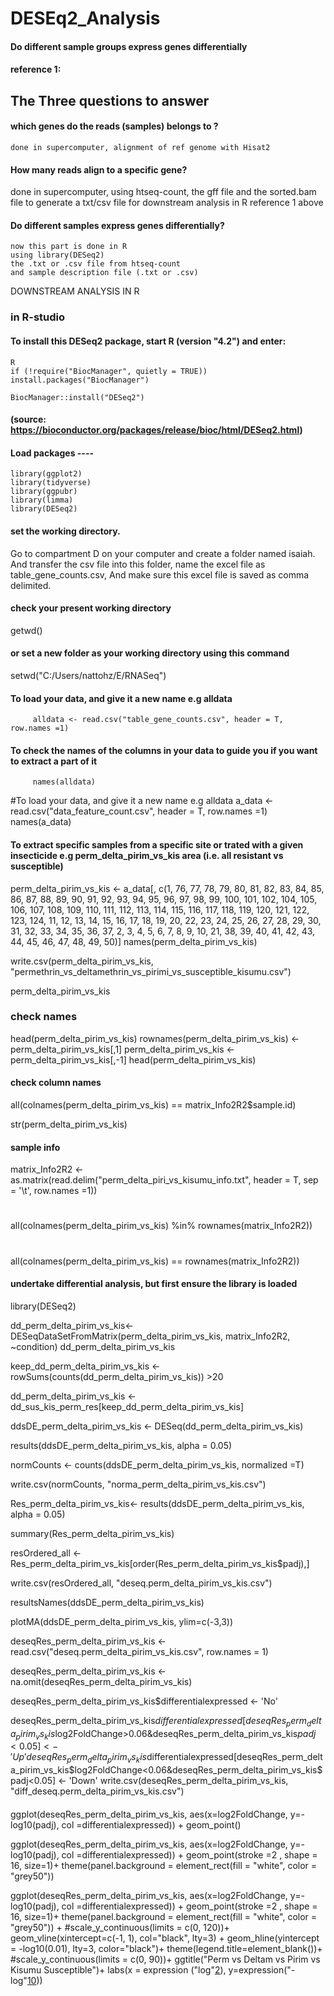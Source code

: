 # DESEq2_Analysis

####  Do different sample groups express genes differentially
#### reference 1:
## The Three questions to answer

#### which genes do the reads (samples) belongs to ?
    done in supercomputer, alignment of ref genome with Hisat2
    

#### How many reads align to a specific gene?
   done in supercomputer,
   using htseq-count, 
   the gff file and 
   the sorted.bam file 
   to generate a txt/csv file for downstream analysis in R 
   reference 1 above
   
#### Do different samples express genes differentially?
    now this part is done in R
    using library(DESeq2)
    the .txt or .csv file from htseq-count
    and sample description file (.txt or .csv)
    
 
 
 DOWNSTREAM ANALYSIS IN R 
 ### in R-studio
 
#### To install this DESeq2 package, start R (version "4.2") and enter:
    R
    if (!require("BiocManager", quietly = TRUE))
    install.packages("BiocManager")

    BiocManager::install("DESeq2")
#### (source: https://bioconductor.org/packages/release/bioc/html/DESeq2.html)


#### Load packages ----
    library(ggplot2)
    library(tidyverse)
    library(ggpubr)
    library(limma)
    library(DESeq2)

      
#### set the working directory. 
Go to compartment D on your computer and create a folder named isaiah. And transfer the csv file into this folder, name the excel file as table_gene_counts.csv, And make sure this excel file is saved as comma delimited.
#### check your present working directory
getwd()

#### or set a new folder as your working directory using this command

setwd("C:/Users/nattohz/E/RNASeq")


    
    
#### To load your data, and give it a new name e.g alldata
    
         alldata <- read.csv("table_gene_counts.csv", header = T, row.names =1)
           
#### To check the names of the columns in your data to guide you if you want to extract a part of it
    
         names(alldata)
    
    
   
 #To load your data, and give it a new name e.g alldata
a_data <- read.csv("data_feature_count.csv", header = T, row.names =1)
names(a_data)
#### To extract specific samples from a specific site or trated with a given insecticide  e.g perm_delta_pirim_vs_kis area (i.e. all resistant vs susceptible)

perm_delta_pirim_vs_kis <- a_data[, c(1, 76, 77, 78, 79, 80, 81, 82, 83, 84, 85, 86, 87, 88, 89, 90, 91, 92, 93, 94, 95, 96, 97, 98, 99, 100, 101, 102, 104, 105, 106, 107, 108, 109, 110, 111, 112, 113, 114, 115, 116, 117, 118, 119, 120, 121, 122, 123, 124, 11, 12, 13, 14, 15, 16, 17, 18, 19, 20, 22, 23, 24, 25, 26, 27, 28, 29, 30, 31, 32, 33, 34, 35, 36, 37, 2, 3, 4, 5, 6, 7, 8, 9, 10, 21, 38, 39, 40, 41, 42, 43, 44, 45, 46, 47, 48, 49, 50)]
names(perm_delta_pirim_vs_kis)

write.csv(perm_delta_pirim_vs_kis, "permethrin_vs_deltamethrin_vs_pirimi_vs_susceptible_kisumu.csv")

perm_delta_pirim_vs_kis

### check names 
head(perm_delta_pirim_vs_kis)
rownames(perm_delta_pirim_vs_kis) <- perm_delta_pirim_vs_kis[,1]
perm_delta_pirim_vs_kis <- perm_delta_pirim_vs_kis[,-1]
head(perm_delta_pirim_vs_kis)

#### check column names
all(colnames(perm_delta_pirim_vs_kis) == matrix_Info2R2$sample.id)

str(perm_delta_pirim_vs_kis)


#### sample info
matrix_Info2R2 <- as.matrix(read.delim("perm_delta_piri_vs_kisumu_info.txt", header = T, sep = '\t', row.names =1))
#

all(colnames(perm_delta_pirim_vs_kis) %in% rownames(matrix_Info2R2))
#

all(colnames(perm_delta_pirim_vs_kis) == rownames(matrix_Info2R2))


#### undertake differential analysis, but first ensure the library is loaded
library(DESeq2)

dd_perm_delta_pirim_vs_kis<- DESeqDataSetFromMatrix(perm_delta_pirim_vs_kis, matrix_Info2R2, ~condition)
dd_perm_delta_pirim_vs_kis

keep_dd_perm_delta_pirim_vs_kis <- rowSums(counts(dd_perm_delta_pirim_vs_kis)) >20


dd_perm_delta_pirim_vs_kis <- dd_sus_kis_perm_res[keep_dd_perm_delta_pirim_vs_kis]

ddsDE_perm_delta_pirim_vs_kis <- DESeq(dd_perm_delta_pirim_vs_kis)


results(ddsDE_perm_delta_pirim_vs_kis, alpha = 0.05)

normCounts <- counts(ddsDE_perm_delta_pirim_vs_kis, normalized =T)

write.csv(normCounts, "norma_perm_delta_pirim_vs_kis.csv")


Res_perm_delta_pirim_vs_kis<- results(ddsDE_perm_delta_pirim_vs_kis, alpha = 0.05)

summary(Res_perm_delta_pirim_vs_kis)

resOrdered_all <- Res_perm_delta_pirim_vs_kis[order(Res_perm_delta_pirim_vs_kis$padj),]

write.csv(resOrdered_all, "deseq.perm_delta_pirim_vs_kis.csv")

resultsNames(ddsDE_perm_delta_pirim_vs_kis)

plotMA(ddsDE_perm_delta_pirim_vs_kis, ylim=c(-3,3))

deseqRes_perm_delta_pirim_vs_kis <- read.csv("deseq.perm_delta_pirim_vs_kis.csv", row.names = 1)

deseqRes_perm_delta_pirim_vs_kis <- na.omit(deseqRes_perm_delta_pirim_vs_kis)

deseqRes_perm_delta_pirim_vs_kis$differentialexpressed <- 'No'

deseqRes_perm_delta_pirim_vs_kis$differentialexpressed[deseqRes_perm_delta_pirim_vs_kis$log2FoldChange>0.06&deseqRes_perm_delta_pirim_vs_kis$padj<0.05] <- 'Up'
deseqRes_perm_delta_pirim_vs_kis$differentialexpressed[deseqRes_perm_delta_pirim_vs_kis$log2FoldChange<0.06&deseqRes_perm_delta_pirim_vs_kis$padj<0.05] <- 'Down'
write.csv(deseqRes_perm_delta_pirim_vs_kis, "diff_deseq.perm_delta_pirim_vs_kis.csv")

####

ggplot(deseqRes_perm_delta_pirim_vs_kis, aes(x=log2FoldChange, y=-log10(padj), col =differentialexpressed)) + geom_point()

ggplot(deseqRes_perm_delta_pirim_vs_kis, aes(x=log2FoldChange, y=-log10(padj), col =differentialexpressed)) + geom_point(stroke =2 , shape = 16, size=1)+ 
  theme(panel.background = element_rect(fill = "white", color = "grey50"))

ggplot(deseqRes_perm_delta_pirim_vs_kis, aes(x=log2FoldChange, y=-log10(padj), col =differentialexpressed)) +
  geom_point(stroke =2 , shape = 16, size=1)+
  theme(panel.background = element_rect(fill = "white", color = "grey50")) +
  #scale_y_continuous(limits = c(0, 120))+
  geom_vline(xintercept=c(-1, 1), col="black", lty=3) + geom_hline(yintercept = -log10(0.01), lty=3, color="black")+
  theme(legend.title=element_blank())+
  #scale_y_continuous(limits = c(0, 90))+
  ggtitle("Perm vs Deltam vs Pirim vs Kisumu Susceptible")+
  labs(x = expression ("log"[2](FC)), y=expression("-log"[10](FDR)))
   
